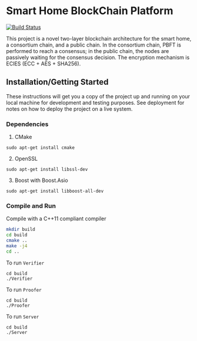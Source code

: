 # Smart Home BlockChain Platform
[![Build Status](https://travis-ci.org/yinhaoxiao/Smart-Home-Blockchain-Platform.svg?branch=master)](https://travis-ci.org/yinhaoxiao/Smart-Home-Blockchain-Platform)

This project is a novel two-layer blockchain architecture for the smart home, a consortium chain, and a public chain. In the consortium chain, PBFT is performed to reach a consensus; in the public chain, the nodes are passively waiting for the consensus decision. 
The encryption mechanism is ECIES (ECC + AES + SHA256).

## Installation/Getting Started

These instructions will get you a copy of the project up and running on your local machine for development and testing purposes. See deployment for notes on how to deploy the project on a live system.

### Dependencies
1. CMake
```
sudo apt-get install cmake
```

2. OpenSSL
```
sudo apt-get install libssl-dev
```

3. Boost with Boost.Asio
```
sudo apt-get install libboost-all-dev
```


### Compile and Run

Compile with a C++11 compliant compiler

```sh
mkdir build
cd build
cmake ..
make -j4
cd ..
```

To run `Verifier`
```
cd build
./Verifier
```

To run `Proofer`
```
cd build
./Proofer
```

To run `Server`
```
cd build
./Server
```
